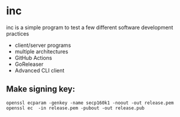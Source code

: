 # inc

inc is a simple program to test a few different software development practices

- client/server programs
- multiple architectures
- GitHub Actions
- GoReleaser
- Advanced CLI client

## Make signing key:
```
openssl ecparam -genkey -name secp160k1 -noout -out release.pem
openssl ec  -in release.pem -pubout -out release.pub
```

